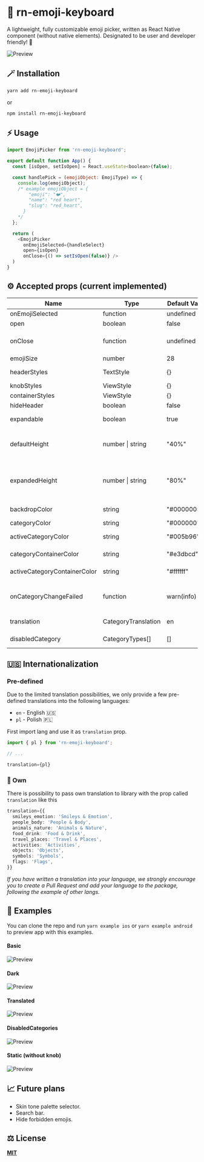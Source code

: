 # 🚀 rn-emoji-keyboard
A lightweight, fully customizable emoji picker, written as React Native component (without native elements). Designated to be user and developer friendly! 💖

![Preview](/example/assets/preview-small.gif)

## 🪄 Installation
```sh
yarn add rn-emoji-keyboard
```
or
```sh
npm install rn-emoji-keyboard
```
## ⚡️ Usage

```js
import EmojiPicker from 'rn-emoji-keyboard';

export default function App() {
  const [isOpen, setIsOpen] = React.useState<boolean>(false);

  const handlePick = (emojiObject: EmojiType) => {
    console.log(emojiObject);
    /* example emojiObject = { 
        "emoji": "❤️",
        "name": "red heart",
        "slug": "red_heart",
      }
    */
  };

  return (
    <EmojiPicker
      onEmojiSelected={handleSelect}
      open={isOpen}
      onClose={() => setIsOpen(false)} />
  )
}
```

## ⚙️ Accepted props (current implemented)
| Name | Type | Default Value | Required | Description |
|---|---|---|---|---|
| onEmojiSelected | function | undefined | yes | Callback on emoji selected |
| open | boolean | false | yes | Opens modal picker |
| onClose | function | undefined | yes | Request close modal *runs when onEmojiSelected or backdrop pressed* |
| emojiSize | number | 28 | no | Custom emoji size |
| headerStyles | TextStyle | {} | no | Override category name styles |
| knobStyles | ViewStyle | {} | no | Override knob styles |
| containerStyles | ViewStyle | {} | no | Override container styles |
| hideHeader | boolean | false | no | Hide category names | 
| expandable | boolean | true | no | Show knob and enable expand on swipe up |
| defaultHeight | number \| string | "40%" | no | Specify collapsed container height (number is points, string is a percentage of the screen height) |
| expandedHeight | number \| string | "80%" | no | Specify expanded container height (number is points, string is a percentage of the screen height) _works only if expandable is true_ |
| backdropColor | string | "#00000055" | no | Change backdrop color and alpha |
| categoryColor | string | "#000000" | no | Change category item color |
| activeCategoryColor | string | "#005b96" | no | Change active category item color |
| categoryContainerColor | string | "#e3dbcd" | no | Change category container color |
| activeCategoryContainerColor | string | "#ffffff" | no | Change selected category container color |
| onCategoryChangeFailed | function | warn(info) | no | Callback on category change failed (info: {index, highestMeasuredFrameIndex, averageItemLength}) |
| translation | CategoryTranslation | en | no | Translation object *see translation section* |
| disabledCategory | CategoryTypes[] | [] | no | Hide categories by passing their slugs |
## 🇺🇸 Internationalization
### Pre-defined
Due to the limited translation possibilities, we only provide a few pre-defined translations into the following languages:
* `en` - English 🇺🇸
* `pl` - Polish 🇵🇱

First import lang and use it as `translation` prop.
```ts
import { pl } from 'rn-emoji-keyboard';

// ...

translation={pl}
```
### 🏁 Own
There is possibility to pass own translation to library with the prop called `translation` like this
```ts
translation={{
  smileys_emotion: 'Smileys & Emotion',
  people_body: 'People & Body',
  animals_nature: 'Animals & Nature',
  food_drink: 'Food & Drink',
  travel_places: 'Travel & Places',
  activities: 'Activities',
  objects: 'Objects',
  symbols: 'Symbols',
  flags: 'Flags',
}}
```
*If you have written a translation into your language, we strongly encourage you to create a Pull Request and add your language to the package, following the example of other langs.*
## 🎉 Examples
You can clone the repo and run `yarn example ios` or `yarn example android` to preview app with this examples.
#### Basic
![Preview](/example/assets/light-preview.jpg)
#### Dark
![Preview](/example/assets/dark-preview.jpg)
#### Translated
![Preview](/example/assets/translated-preview.jpg)
#### DisabledCategories
![Preview](/example/assets/categories-preview.jpg)
#### Static (without knob)
![Preview](/example/assets/static-preview.jpg)
## 📈 Future plans
* Skin tone palette selector.
* Search bar.
* Hide forbidden emojis.
## ⚖️ License
 **[MIT](/LICENSE)**
